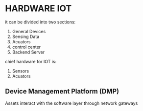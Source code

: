 # HARDWARE IOT

it can be divided into two sections:

1. General Devices
2. Sensing Data
3. Acuators
4. control center
5. Backend Server

chief hardware for IOT is:

1. Sensors
2. Acuators

## Device Management Platform (DMP)

Assets interact with the software layer through network gateways
